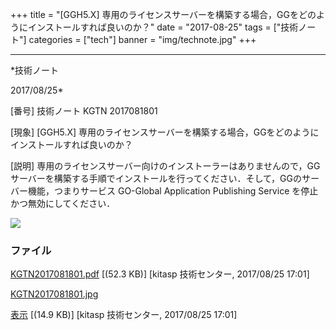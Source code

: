 ﻿+++
title = "[GGH5.X] 専用のライセンスサーバーを構築する場合，GGをどのようにインストールすれば良いのか？"
date = "2017-08-25"
tags = ["技術ノート"]
categories = ["tech"]
banner = "img/technote.jpg"
+++

-----------------------------------------------------------------------------------------------------------------------------

*技術ノート

2017/08/25*


[番号]
技術ノート KGTN 2017081801

[現象]
[GGH5.X]
専用のライセンスサーバーを構築する場合，GGをどのようにインストールすれば良いのか？

[説明]
専用のライセンスサーバー向けのインストーラーはありませんので，GGサーバーを構築する手順でインストールを行ってください．そして，GGのサーバー機能，つまりサービス
GO-Global Application Publishing Service を停止かつ無効にしてください．

![](http://techreport.kitasp.net/attachments/download/3798/KGTN2017081801.jpg)


### ファイル

 
 


[KGTN2017081801.pdf](http://techreport.kitasp.net/attachments/download/3797/KGTN2017081801.pdf)
 [(52.3 KB)] [kitasp 技術センター, 2017/08/25
17:01]

[KGTN2017081801.jpg](http://techreport.kitasp.net/attachments/download/3798/KGTN2017081801.jpg)

[表示](http://techreport.kitasp.net/attachments/3798/KGTN2017081801.jpg "表示")
 [(14.9 KB)] [kitasp 技術センター, 2017/08/25
17:01]


 


 

